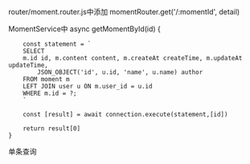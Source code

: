  router/moment.router.js中添加 momentRouter.get('/:momentId', detail)

 MomentService中
  async getMomentById(id) {
        
        const statement = `
        SELECT 
        m.id id, m.content content, m.createAt createTime, m.updateAt updateTime,
            JSON_OBJECT('id', u.id, 'name', u.name) author
        FROM moment m
        LEFT JOIN user u ON m.user_id = u.id
        WHERE m.id = ?;
        `

        const [result] = await connection.execute(statement,[id])

        return result[0]
    }
单条查询